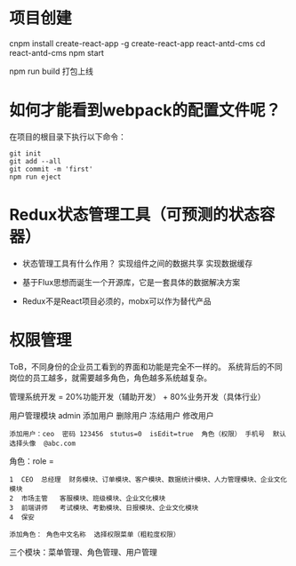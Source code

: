 # 项目创建

cnpm install create-react-app -g
create-react-app react-antd-cms
cd react-antd-cms
npm start

npm run build 打包上线


# 如何才能看到webpack的配置文件呢？

在项目的根目录下执行以下命令：
```
git init
git add --all
git commit -m 'first'
npm run eject
```

# Redux状态管理工具（可预测的状态容器）

* 状态管理工具有什么作用？
  实现组件之间的数据共享
  实现数据缓存

* 基于Flux思想而诞生一个开源库，它是一套具体的数据解决方案

* Redux不是React项目必须的，mobx可以作为替代产品

# 权限管理

ToB，不同身份的企业员工看到的界面和功能是完全不一样的。
系统背后的不同岗位的员工越多，就需要越多角色，角色越多系统越复杂。

管理系统开发 = 20%功能开发（辅助开发） + 80%业务开发（具体行业）

用户管理模块  admin  添加用户  删除用户  冻结用户   修改用户

    添加用户：ceo  密码 123456　stutus=0  isEdit=true  角色（权限） 手机号  默认选择头像  @abc.com

角色：role =

    1  CEO  总经理  财务模块、订单模块、客户模块、数据统计模块、人力管理模块、企业文化模块
    2  市场主管   客服模块、班级模块、企业文化模块
    3  前端讲师   考试模块、考勤模块、日报模块、企业文化模块
    4  保安

    添加角色： 角色中文名称  选择权限菜单（粗粒度权限）


三个模块：菜单管理、角色管理、用户管理
